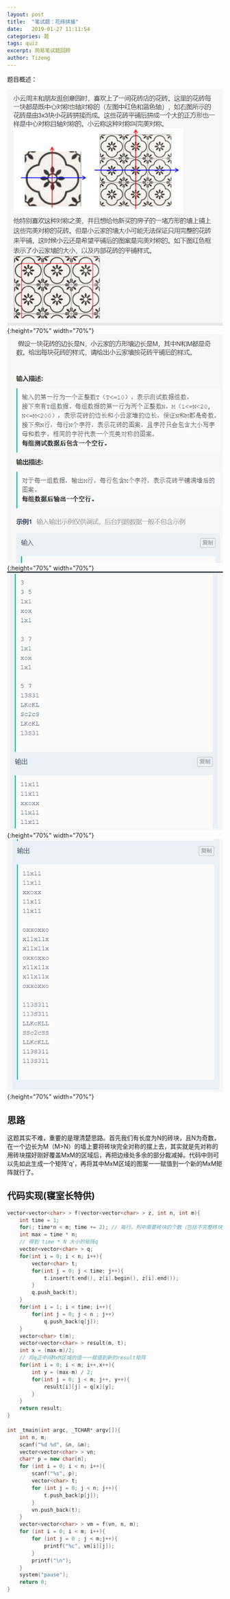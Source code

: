 ```yaml
---
layout: post
title:  "笔试题：花砖拼接"
date:   2019-01-27 11:11:54
categories: 题
tags: quiz
excerpt: 网易笔试题回顾
author: Tizeng
---
```


题目概述：

![brick quiz](https://github.com/tizengyan/images/raw/master/brick1.png){:height="70%" width="70%"}
![brick quiz](https://github.com/tizengyan/images/raw/master/brick2.png){:height="70%" width="70%"}
![brick quiz](https://github.com/tizengyan/images/raw/master/brick3.png){:height="70%" width="70%"}
![brick quiz](https://github.com/tizengyan/images/raw/master/brick4.png){:height="70%" width="70%"}

## 思路

这题其实不难，重要的是理清楚思路。首先我们有长度为N的砖块，且N为奇数，在一个边长为M（M>N）的墙上要将砖块完全对称的摆上去，其实就是先对称的用砖块摆好刚好覆盖MxM的区域后，再把边缘处多余的部分裁减掉。代码中则可以先如此生成一个矩阵'q'，再将其中MxM区域的图案一一赋值到一个新的MxM矩阵就行了。

## 代码实现(寝室长特供)

```c++
vector<vector<char> > f(vector<vector<char> > z, int n, int m){
    int time = 1;
    for(; time*n < m; time += 2); // 每行、列中需要砖块的个数（包括不完整砖块）
    int max = time * n;
    // 得到 time * N 大小的矩阵q
    vector<vector<char> > q;
    for(int i = 0; i < n; i++){
        vector<char> t;
        for(int j = 0; j < time; j++){
            t.insert(t.end(), z[i].begin(), z[i].end());
        }
        q.push_back(t);
    }
    for(int i = 1; i < time; i++){
        for(int j = 0; j < n ; j++)
            q.push_back(q[j]);
    }
    vector<char> t(m);
    vector<vector<char> > result(m, t);
    int x = (max-m)/2;
    // 将q正中间MxM区域的值一一赋值到新的result矩阵
    for(int i = 0; i < m; i++,x++){
        int y = (max-m) / 2;
        for(int j = 0; j < m; j++, y++){
            result[i][j] = q[x][y];
        }
    }
    return result;
}

int _tmain(int argc, _TCHAR* argv[]){
    int n, m;
    scanf("%d %d", &n, &m);
    vector<vector<char> > vn;
    char* p = new char[n];
    for (int i = 0; i < n; i++){
        scanf("%s", p);
        vector<char> t;
        for (int j = 0; j < n; j++){
            t.push_back(p[j]);
        }
        vn.push_back(t);
    }
    vector<vector<char> > vm = f(vn, n, m);
    for (int i = 0; i < m; i++){
        for (int j = 0 ; j < m;j++){
            printf("%c", vm[i][j]);
        }
        printf("\n");
    }
    system("pause");
    return 0;
}
```
